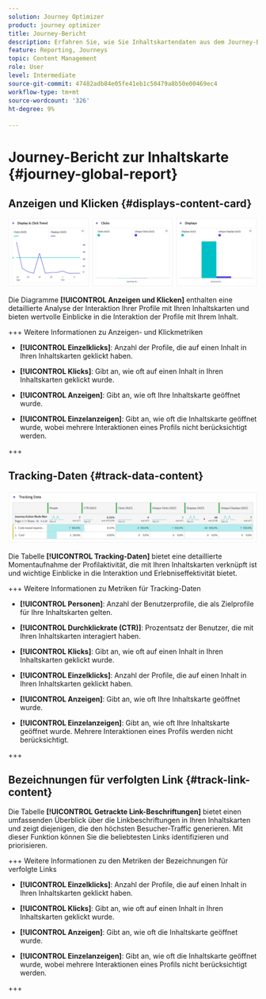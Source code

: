 ```yaml
---
solution: Journey Optimizer
product: journey optimizer
title: Journey-Bericht
description: Erfahren Sie, wie Sie Inhaltskartendaten aus dem Journey-Bericht verwenden
feature: Reporting, Journeys
topic: Content Management
role: User
level: Intermediate
source-git-commit: 47482adb84e05fe41eb1c50479a8b50e00469ec4
workflow-type: tm+mt
source-wordcount: '326'
ht-degree: 9%

---
```


# Journey-Bericht zur Inhaltskarte {#journey-global-report}

## Anzeigen und Klicken {#displays-content-card}

![](assets/content-card-jo-display.png)

Die Diagramme **[!UICONTROL Anzeigen und Klicken]** enthalten eine detaillierte Analyse der Interaktion Ihrer Profile mit Ihren Inhaltskarten und bieten wertvolle Einblicke in die Interaktion der Profile mit Ihrem Inhalt.

+++ Weitere Informationen zu Anzeigen- und Klickmetriken

* **[!UICONTROL Einzelklicks]**: Anzahl der Profile, die auf einen Inhalt in Ihren Inhaltskarten geklickt haben.

* **[!UICONTROL Klicks]**: Gibt an, wie oft auf einen Inhalt in Ihren Inhaltskarten geklickt wurde.

* **[!UICONTROL Anzeigen]**: Gibt an, wie oft Ihre Inhaltskarte geöffnet wurde.

* **[!UICONTROL Einzelanzeigen]**: Gibt an, wie oft die Inhaltskarte geöffnet wurde, wobei mehrere Interaktionen eines Profils nicht berücksichtigt werden.

+++

## Tracking-Daten {#track-data-content}

![](assets/code-based-tracking-data.png)

Die Tabelle **[!UICONTROL Tracking-Daten]** bietet eine detaillierte Momentaufnahme der Profilaktivität, die mit Ihren Inhaltskarten verknüpft ist und wichtige Einblicke in die Interaktion und Erlebniseffektivität bietet.

+++ Weitere Informationen zu Metriken für Tracking-Daten

* **[!UICONTROL Personen]**: Anzahl der Benutzerprofile, die als Zielprofile für Ihre Inhaltskarten gelten.

* **[!UICONTROL Durchklickrate (CTR)]**: Prozentsatz der Benutzer, die mit Ihren Inhaltskarten interagiert haben.

* **[!UICONTROL Klicks]**: Gibt an, wie oft auf einen Inhalt in Ihren Inhaltskarten geklickt wurde.

* **[!UICONTROL Einzelklicks]**: Anzahl der Profile, die auf einen Inhalt in Ihren Inhaltskarten geklickt haben.

* **[!UICONTROL Anzeigen]**: Gibt an, wie oft Ihre Inhaltskarte geöffnet wurde.

* **[!UICONTROL Einzelanzeigen]**: Gibt an, wie oft Ihre Inhaltskarte geöffnet wurde. Mehrere Interaktionen eines Profils werden nicht berücksichtigt.

+++

## Bezeichnungen für verfolgten Link {#track-link-content}

Die Tabelle **[!UICONTROL Getrackte Link-Beschriftungen]** bietet einen umfassenden Überblick über die Linkbeschriftungen in Ihren Inhaltskarten und zeigt diejenigen, die den höchsten Besucher-Traffic generieren. Mit dieser Funktion können Sie die beliebtesten Links identifizieren und priorisieren.

+++ Weitere Informationen zu den Metriken der Bezeichnungen für verfolgte Links

* **[!UICONTROL Einzelklicks]**: Anzahl der Profile, die auf einen Inhalt in Ihren Inhaltskarten geklickt haben.

* **[!UICONTROL Klicks]**: Gibt an, wie oft auf einen Inhalt in Ihren Inhaltskarten geklickt wurde.

* **[!UICONTROL Anzeigen]**: Gibt an, wie oft die Inhaltskarte geöffnet wurde.

* **[!UICONTROL Einzelanzeigen]**: Gibt an, wie oft die Inhaltskarte geöffnet wurde, wobei mehrere Interaktionen eines Profils nicht berücksichtigt werden.

+++

